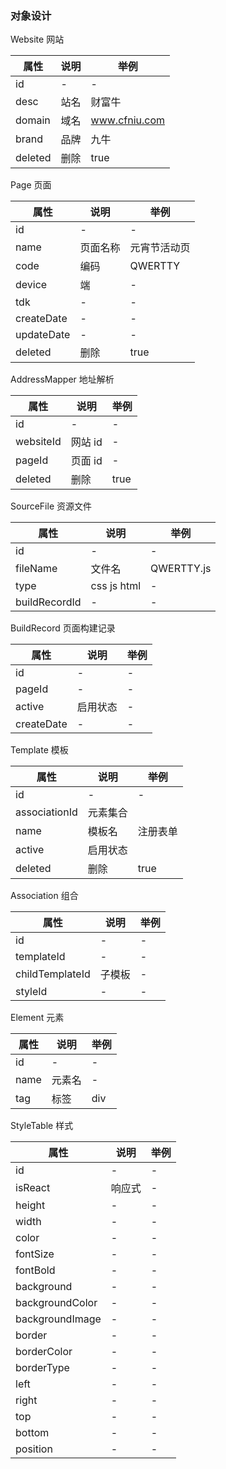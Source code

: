 ### 对象设计

Website 网站

| 属性    | 说明 | 举例          |
| ------- | ---- | ------------- |
| id      | -    | -             |
| desc    | 站名 | 财富牛        |
| domain  | 域名 | www.cfniu.com |
| brand   | 品牌 | 九牛          |
| deleted | 删除 | true          |

Page 页面

| 属性       | 说明     | 举例         |
| ---------- | -------- | ------------ |
| id         | -        | -            |
| name       | 页面名称 | 元宵节活动页 |
| code       | 编码     | QWERTTY      |
| device     | 端       | -            |
| tdk        | -        | -            |
| createDate | -        | -            |
| updateDate | -        | -            |
| deleted    | 删除     | true         |

AddressMapper 地址解析

| 属性      | 说明    | 举例 |
| --------- | ------- | ---- |
| id        | -       | -    |
| websiteId | 网站 id | -    |
| pageId    | 页面 id | -    |
| deleted   | 删除    | true |

SourceFile 资源文件

| 属性          | 说明        | 举例       |
| ------------- | ----------- | ---------- |
| id            | -           | -          |
| fileName      | 文件名      | QWERTTY.js |
| type          | css js html | -          |
| buildRecordId | -           | -          |

BuildRecord 页面构建记录

| 属性       | 说明     | 举例 |
| ---------- | -------- | ---- |
| id         | -        | -    |
| pageId     | -        | -    |
| active     | 启用状态 | -    |
| createDate | -        | -    |

Template 模板

| 属性          | 说明     | 举例     |
| ------------- | -------- | -------- |
| id            | -        | -        |
| associationId | 元素集合 |          |
| name          | 模板名   | 注册表单 |
| active        | 启用状态 |          |
| deleted       | 删除     | true     |

Association 组合

| 属性            | 说明   | 举例 |
| --------------- | ------ | ---- |
| id              | -      | -    |
| templateId      | -      | -    |
| childTemplateId | 子模板 | -    |
| styleId         | -      | -    |

Element 元素

| 属性 | 说明   | 举例 |
| ---- | ------ | ---- |
| id   | -      | -    |
| name | 元素名 | -    |
| tag  | 标签   | div  |

StyleTable 样式

| 属性            | 说明   | 举例 |
| --------------- | ------ | ---- |
| id              | -      | -    |
| isReact         | 响应式 | -    |
| height          | -      | -    |
| width           | -      | -    |
| color           | -      | -    |
| fontSize        | -      | -    |
| fontBold        | -      | -    |
| background      | -      | -    |
| backgroundColor | -      | -    |
| backgroundImage | -      | -    |
| border          | -      | -    |
| borderColor     | -      | -    |
| borderType      | -      | -    |
| left            | -      | -    |
| right           | -      | -    |
| top             | -      | -    |
| bottom          | -      | -    |
| position        | -      | -    |
